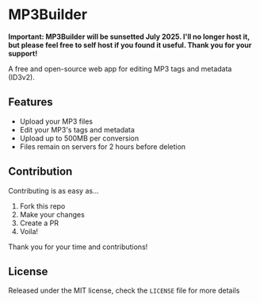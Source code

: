 # MP3Builder

**Important: MP3Builder will be sunsetted July 2025. I'll no longer host it, but please feel free to self host if you found it useful. Thank you for your support!**

A free and open-source web app for editing MP3 tags and metadata (ID3v2).

## Features

- Upload your MP3 files
- Edit your MP3's tags and metadata
- Upload up to 500MB per conversion
- Files remain on servers for 2 hours before deletion

## Contribution

Contributing is as easy as...

1. Fork this repo
2. Make your changes
3. Create a PR
4. Voila!

Thank you for your time and contributions!

## License

Released under the MIT license, check the `LICENSE` file for more details
